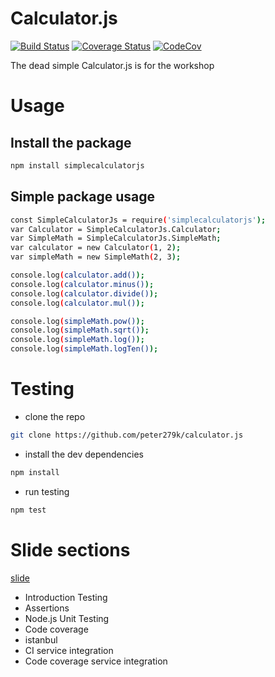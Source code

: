 # Calculator.js

[![Build Status](https://travis-ci.org/peter279k/Calculator.js.svg?branch=master)](https://travis-ci.org/peter279k/Calculator.js)
[![Coverage Status](https://coveralls.io/repos/github/peter279k/Calculator.js/badge.svg?branch=master)](https://coveralls.io/github/peter279k/Calculator.js?branch=master)
[![CodeCov](https://codecov.io/gh/peter279k/Calculator.js/branch/master/graph/badge.svg)](https://codecov.io/gh/peter279k/Calculator.js)

The dead simple Calculator.js is for the workshop

# Usage

## Install the package
```bash
npm install simplecalculatorjs
```
## Simple package usage

```bash
const SimpleCalculatorJs = require('simplecalculatorjs');
var Calculator = SimpleCalculatorJs.Calculator;
var SimpleMath = SimpleCalculatorJs.SimpleMath;
var calculator = new Calculator(1, 2);
var simpleMath = new SimpleMath(2, 3);

console.log(calculator.add());
console.log(calculator.minus());
console.log(calculator.divide());
console.log(calculator.mul());

console.log(simpleMath.pow());
console.log(simpleMath.sqrt());
console.log(simpleMath.log());
console.log(simpleMath.logTen());

```

# Testing

- clone the repo
```bash
git clone https://github.com/peter279k/calculator.js
```

- install the dev dependencies
```bash
npm install
```
- run testing
```bash
npm test
```

# Slide sections

[slide](https://slides.com/peter279k/nodejs-ci-cd/fullscreen#/)

- Introduction Testing
- Assertions
- Node.js Unit Testing
- Code coverage
- istanbul
- CI service integration
- Code coverage service integration
